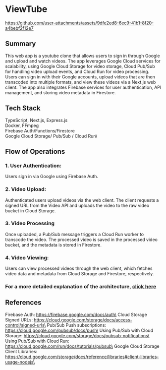 # ViewTube
https://github.com/user-attachments/assets/9dfe2ed8-6ec9-41b1-8f20-a4bebf2f12e7

## Summary
This web app is a youtube clone that allows users to sign in through Google and upload and watch videos. The app leverages Google Cloud services for scalability, using Google Cloud Storage for video storage, Cloud Pub/Sub for handling video upload events, and Cloud Run for video processing. Users can sign in with their Google accounts, upload videos that are then transcoded into multiple formats, and view these videos via a Next.js web client. The app also integrates Firebase services for user authentication, API management, and storing video metadata in Firestore.

## Tech Stack
TypeScript, Next.js, Express.js\
Docker, FFmpeg\
Firebase Auth/Functions/Firestore\
Google Cloud Storage/ Pub/Sub / Cloud Run\

## Flow of Operations
### 1. User Authentication: 
Users sign in via Google using Firebase Auth.
### 2. Video Upload: 
Authenticated users upload videos via the web client. The client requests a signed URL from the Video API and uploads the video to the raw video bucket in Cloud Storage.
### 3. Video Processing
Once uploaded, a Pub/Sub message triggers a Cloud Run worker to transcode the video. The processed video is saved in the processed video bucket, and the metadata is stored in Firestore.
### 4. Video Viewing:
Users can view processed videos through the web client, which fetches video data and metadata from Cloud Storage and Firestore, respectively.

### For a more detailed explanation of the architecture, [click here](https://github.com/momo3404/ViewTube/wiki)

## References
Firebase Auth: https://firebase.google.com/docs/auth\
Cloud Storage Signed URLs: https://cloud.google.com/storage/docs/access-control/signed-urls\
Pub/Sub Push subscriptions: https://cloud.google.com/pubsub/docs/push\
Using Pub/Sub with Cloud Storage: https://cloud.google.com/storage/docs/pubsub-notifications\
Using Pub/Sub with Cloud Run: https://cloud.google.com/run/docs/tutorials/pubsub\
Google Cloud Storage Client Libraries: https://cloud.google.com/storage/docs/reference/libraries#client-libraries-usage-nodejs\

